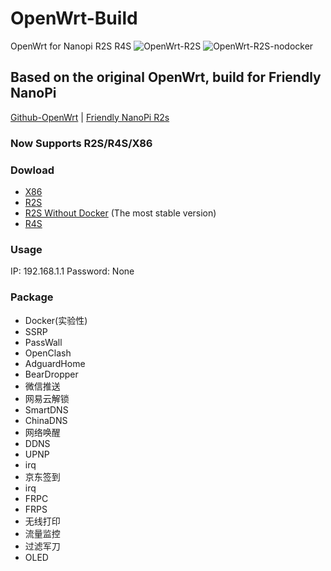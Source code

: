 # OpenWrt-Build
OpenWrt for Nanopi R2S R4S
![OpenWrt-R2S](https://github.com/XXXBRIAN/OpenWrt-Build/workflows/OpenWrt-R2S/badge.svg)
![OpenWrt-R2S-nodocker](https://github.com/XXXBRIAN/OpenWrt-Build/workflows/OpenWrt-R2S-nodocker/badge.svg)
<!--
![OpenWrt-R4S](https://github.com/XXXBRIAN/OpenWrt-Build/workflows/OpenWrt-R4S/badge.svg)
![OpenWrt-X86](https://github.com/XXXBRIAN/OpenWrt-Build/workflows/OpenWrt-X86/badge.svg)-->

## Based on the original OpenWrt, build for Friendly NanoPi
[Github-OpenWrt](https://github.com/openwrt/openwrt) | [Friendly NanoPi R2s](https://wiki.friendlyarm.com/wiki/index.php/NanoPi_R2S)

### Now Supports R2S/R4S/X86

### Dowload
- [X86](https://github.com/XXXBRIAN/OpenWrt-Build/releases/tag/X86)
- [R2S](https://github.com/XXXBRIAN/OpenWrt-Build/releases/tag/R2S)
- [R2S Without Docker](https://github.com/XXXBRIAN/OpenWrt-Build/releases/tag/R2S-nodocker) (The most stable version)
- [R4S](https://github.com/XXXBRIAN/OpenWrt-Build/releases/tag/R4S)

### Usage
IP: 192.168.1.1 
Password: None

### Package
- Docker(实验性)
- SSRP
- PassWall
- OpenClash
- AdguardHome
- BearDropper
- 微信推送
- 网易云解锁
- SmartDNS
- ChinaDNS
- 网络唤醒
- DDNS
- UPNP
- irq
- 京东签到
- irq
- FRPC
- FRPS
- 无线打印
- 流量监控
- 过滤军刀
- OLED
